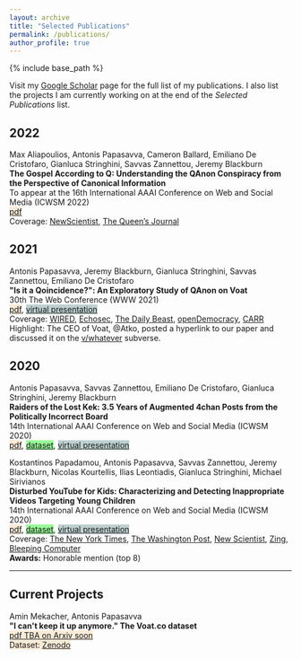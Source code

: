 ```yaml
---
layout: archive
title: "Selected Publications"
permalink: /publications/
author_profile: true
---
```



{% include base_path %}

Visit my [Google Scholar](https://scholar.google.com/citations?user=O6qSkH8AAAAJ&hl=en&oi=sra) page for the full list of my publications.
I also list the projects I am currently working on at the end of the *Selected Publications* list.

**2022**  
--
Max Aliapoulios, Antonis Papasavva, Cameron Ballard, Emiliano De Cristofaro, Gianluca Stringhini, Savvas Zannettou, Jeremy Blackburn  
**The Gospel According to Q: Understanding the QAnon Conspiracy from the Perspective of Canonical Information**  
To appear at the 16th International AAAI Conference on Web and Social Media (ICWSM 2022)  
<span style="background-color:#FAEBD7">[pdf](https://arxiv.org/pdf/2101.08750.pdf)</span>  
Coverage: [NewScientist](https://www.newscientist.com/article/2285563-qanon-posts-by-figurehead-q-may-be-written-by-more-than-one-person/), [The Queen’s Journal](https://www.queensjournal.ca/story/2021-02-05/lifestyle/everything-you-need-to-know-about-the-unfounded-qanon-theory/)    

**2021**
--
Antonis Papasavva, Jeremy Blackburn, Gianluca Stringhini, Savvas Zannettou, Emiliano De Cristofaro  
**"Is it a Qoincidence?": An Exploratory Study of QAnon on Voat**  
30th The Web Conference (WWW 2021)  
<span style="background-color:#FAEBD7">[pdf](https://arxiv.org/pdf/2009.04885.pdf)</span>, <span style="background-color:#BDD0CF">[virtual presentation](https://www.youtube.com/watch?v=b4BAXfCrKz8)</span>  
Coverage: [WIRED](https://www.wired.com/story/qanon-facebook-deplatforming/), [Echosec](https://www.echosec.net/blog/what-is-voat), [The Daily Beast](https://www.thedailybeast.com/another-blow-for-qanon-as-voat-announces-a-christmas-shutdown), [openDemocracy](https://www.opendemocracy.net/en/countering-radical-right/social-media-platform-welcomes-qanon-open-arms/), [CARR](http://www.radicalrightanalysis.com/2020/11/27/the-social-media-platform-that-welcomes-qanon-with-open-arms/)  
Highlight: The CEO of Voat, @Atko, posted a hyperlink to our paper and discussed it on the [v/whatever](https://searchvoat.co/v/whatever/4106185) subverse.  


**2020** 
--
Antonis Papasavva, Savvas Zannettou, Emiliano De Cristofaro, Gianluca Stringhini, Jeremy Blackburn  
**Raiders of the Lost Kek: 3.5 Years of Augmented 4chan Posts from the Politically Incorrect Board**  
14th International AAAI Conference on Web and Social Media (ICWSM 2020)  
<span style="background-color:#FAEBD7">[pdf](https://arxiv.org/pdf/2001.07487.pdf)</span>, <span style="background-color:#98FB98">[dataset](https://zenodo.org/record/3606810)</span>, <span style="background-color:#BDD0CF">[virtual presentation](https://www.youtube.com/watch?v=XtqE6ztLK6U&t=30s&ab_channel=iDramaLab)</span>


Kostantinos Papadamou, Antonis Papasavva, Savvas Zannettou, Jeremy Blackburn, Nicolas Kourtellis, Ilias Leontiadis, Gianluca Stringhini, Michael Sirivianos  
**Disturbed YouTube for Kids: Characterizing and Detecting Inappropriate Videos Targeting Young Children**  
14th International AAAI Conference on Web and Social Media (ICWSM 2020)  
<span style="background-color:#FAEBD7">[pdf](https://arxiv.org/pdf/1901.07046.pdf)</span>, <span style="background-color:#98FB98">[dataset](https://zenodo.org/record/3632781)</span>, <span style="background-color:#BDD0CF">[virtual presentation](https://www.youtube.com/watch?v=gIR7cnIeybg&t=5s&ab_channel=iDramaLab)</span>      
Coverage: [The New York Times](https://www.nytimes.com/2019/06/14/opinion/youtube-algorithm.html), [The Washington Post](https://www.washingtonpost.com/technology/2019/03/14/youtube-says-it-bans-preteens-its-site-its-still-delivering-troubling-content-young-children/?noredirect=on), [New Scientist](https://institutions.newscientist.com/article/2196040-children-can-find-inappropriate-videos-on-youtube-in-just-10-clicks/), [Zing](https://news.zing.vn/video-ban-nhan-nhan-va-o-li-tren-youtube-post923996.html), [Bleeping Computer](https://www.bleepingcomputer.com/news/security/researchers-create-algorithm-to-protect-kids-from-disturbing-youtube-videos/)   
**Awards:** Honorable mention (top 8)


---

**Current Projects**
--
Amin Mekacher, Antonis Papasavva    
**"I can't keep it up anymore." The Voat.co dataset**  
<span style="background-color:#FAEBD7">[pdf TBA on Arxiv soon]()    
Dataset: [Zenodo](https://zenodo.org/record/5841668)  




